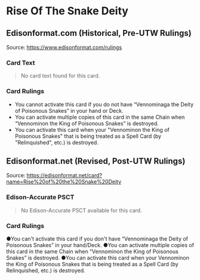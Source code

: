# Rise Of The Snake Deity

## Edisonformat.com (Historical, Pre-UTW Rulings)

Source: https://www.edisonformat.com/rulings

### Card Text

> No card text found for this card.

### Card Rulings

*   You cannot activate this card if you do not have “Vennominaga the Deity of Poisonous Snakes” in your hand or Deck.
*   You can activate multiple copies of this card in the same Chain when “Vennominon the King of Poisonous Snakes” is destroyed.
*   You can activate this card when your "Vennominon the King of Poisonous Snakes" that is being treated as a Spell Card (by "Relinquished", etc.) is destroyed.

## Edisonformat.net (Revised, Post-UTW Rulings)

Source: https://edisonformat.net/card?name=Rise%20of%20the%20Snake%20Deity

### Edison-Accurate PSCT

> No Edison-Accurate PSCT available for this card.

### Card Rulings

●You can't activate this card if you don't have “Vennominaga the Deity of Poisonous Snakes” in your hand/Deck.
●You can activate multiple copies of this card in the same Chain when “Vennominon the King of Poisonous Snakes” is destroyed.
●You can activate this card when your Vennominon the King of Poisonous Snakes that is being treated as a Spell Card (by Relinquished, etc.) is destroyed.
            